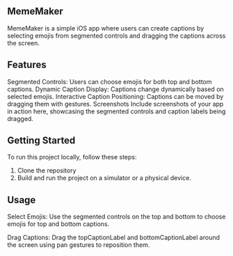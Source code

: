 ## MemeMaker
MemeMaker is a simple iOS app where users can create captions by selecting emojis from segmented controls and dragging the captions across the screen.

## Features
Segmented Controls: Users can choose emojis for both top and bottom captions.
Dynamic Caption Display: Captions change dynamically based on selected emojis.
Interactive Caption Positioning: Captions can be moved by dragging them with gestures.
Screenshots
Include screenshots of your app in action here, showcasing the segmented controls and caption labels being dragged.

## Getting Started
To run this project locally, follow these steps:
1. Clone the repository
2. Build and run the project on a simulator or a physical device.

## Usage
Select Emojis:
Use the segmented controls on the top and bottom to choose emojis for top and bottom captions.

Drag Captions:
Drag the topCaptionLabel and bottomCaptionLabel around the screen using pan gestures to reposition them.

